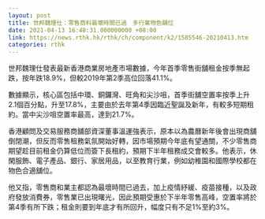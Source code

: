 ```yaml
---
layout: post
title: 世邦魏理仕：零售商料最壞時間已過　多行業物色舖位
date: 2021-04-13 16:48:31.000000000 +08:00
link: https://news.rthk.hk/rthk/ch/component/k2/1585546-20210413.htm
categories: rthk
---
```


世邦魏理仕發表最新香港商業房地產市場數據，今年首季零售街舖租金按季無起跌，按年跌18.9%，但較2019年第2季高位回落41.1%。

數據顯示，核心區包括中環、銅鑼灣、旺角和尖沙咀，首季街舖空置率按季上升2.1個百分點，升至17.8%，主要由於去年第4季因臨近聖誕及新年，有較多短期租約。當中尖沙咀空置率最高，達到21.7%。

香港顧問及交易服務商舖部資深董事溫運強表示，原本以為農曆新年後會出現商舖倒閉潮，但反而零售租務氣氛開始好轉，因市場預期今年底有望通關，不少零售商期望趁目前租金仍算低位而簽下長租約，預期下半年租務成交會較多。他表示，休閑服飾、電子產品、銀行、家居用品，以至教育行業，例如幼稚園和國際學校都在物色合適舖位。

他又指，零售商和業主都認為最壞時間已過去，加上疫情紓緩、疫苗接種，以及政府發放消費券，零售業已出現曙光，因此預期受惠於下半年零售高峰，空置率將於第4季有所下跌；租金則要到年底才有所回升，幅度只有不足1%至約3%。
